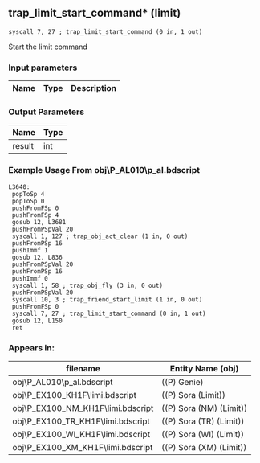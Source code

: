 ## trap_limit_start_command* (limit)

`syscall 7, 27 ; trap_limit_start_command (0 in, 1 out)`

Start the limit command

### Input parameters
| Name | Type | Description
|------|------|------------


### Output Parameters
| Name | Type
|------|-----
| result   | int   
### Example Usage From obj\P_AL010\p_al.bdscript
```plaintext
L3640:
 popToSp 4
 popToSp 0
 pushFromFSp 0
 pushFromFSp 4
 gosub 12, L3681
 pushFromPSpVal 20
 syscall 1, 127 ; trap_obj_act_clear (1 in, 0 out)
 pushFromPSp 16
 pushImmf 1
 gosub 12, L836
 pushFromPSpVal 20
 pushFromPSp 16
 pushImmf 0
 syscall 1, 58 ; trap_obj_fly (3 in, 0 out)
 pushFromPSpVal 20
 syscall 10, 3 ; trap_friend_start_limit (1 in, 0 out)
 pushFromFSp 0
 syscall 7, 27 ; trap_limit_start_command (0 in, 1 out)
 gosub 12, L150
 ret
```


### Appears in:
| filename | Entity Name (obj)
|----------|-------------
| obj\P_AL010\p_al.bdscript       | ((P) Genie)          
| obj\P_EX100_KH1F\limi.bdscript       | ((P) Sora (Limit))          
| obj\P_EX100_NM_KH1F\limi.bdscript       | ((P) Sora (NM) (Limit))          
| obj\P_EX100_TR_KH1F\limi.bdscript       | ((P) Sora (TR) (Limit))          
| obj\P_EX100_WI_KH1F\limi.bdscript       | ((P) Sora (WI) (Limit))          
| obj\P_EX100_XM_KH1F\limi.bdscript       | ((P) Sora (XM) (Limit))          




